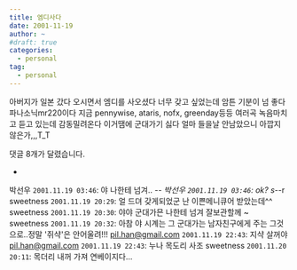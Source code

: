 ```yaml
---
title: 엠디사다
date: 2001-11-19
author: ~
#draft: true
categories:
  - personal
tag:
  - personal
---
```




아버지가 일본 갔다 오시면서 엠디를 사오셨다
너무 갖고 싶었는데 암튼 기분이 넘 좋다
파나소닉mr220이다
지금 pennywise, ataris, nofx, greenday등등 여러곡 녹음마치고 듣고 있는데 감동밀려온다
이거땜에 군대가기 싫다
얼마 들을날 안남았으니 아깝지 않은가,,,T_T


 댓글  8개가 달렸습니다.

- 
 박선우 `2001.11.19 03:46`: 
야 나한테 넘겨.. -_-
 박선우 `2001.11.19 03:46`: 
ok? s-_-r
 sweetness `2001.11.19 20:29`: 
얼 드뎌 갖게되었군 난 이쁜메니큐어 받았는데^^
 sweetness `2001.11.19 20:30`: 
야야 군대가믄 나한테 넘겨 잘보관할께 ~
 sweetness `2001.11.19 20:32`: 
아참 야 시계는 그 군대가는 남자친구에게 주는 그것으로..정말 '쥐샥'은 안어울려!!!
 pil.han@gmail.com `2001.11.19 22:43`: 
지샥 살꺼야
 pil.han@gmail.com `2001.11.19 22:43`: 
누나 목도리 사조
 sweetness `2001.11.20 20:11`: 
목더리 내꺼 가져 연베이지다...




